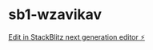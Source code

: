 # sb1-wzavikav

[Edit in StackBlitz next generation editor ⚡️](https://stackblitz.com/~/github.com/harshchhabra/sb1-wzavikav)